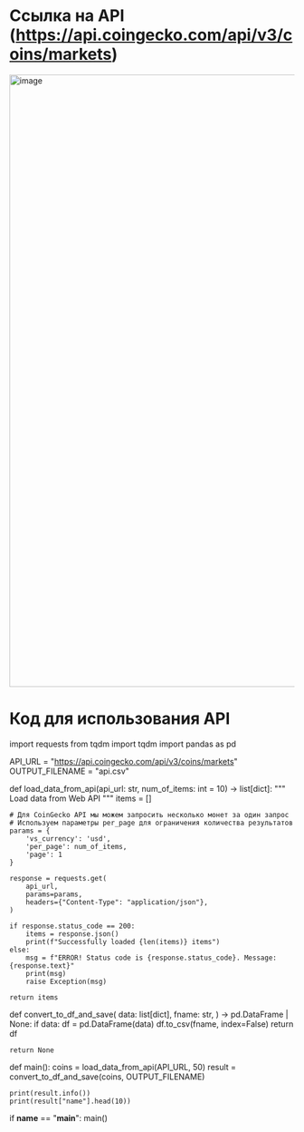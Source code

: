 # Ссылка на API (https://api.coingecko.com/api/v3/coins/markets)
<img width="1920" height="1080" alt="image" src="https://github.com/user-attachments/assets/7203766c-6e7e-4963-b9c0-bae50a12ef8b" />

# Код для использования API
import requests
from tqdm import tqdm
import pandas as pd

API_URL = "https://api.coingecko.com/api/v3/coins/markets"
OUTPUT_FILENAME = "api.csv"


def load_data_from_api(api_url: str, num_of_items: int = 10) -> list[dict]:
    """
    Load data from Web API
    """
    items = []
    
    # Для CoinGecko API мы можем запросить несколько монет за один запрос
    # Используем параметры per_page для ограничения количества результатов
    params = {
        'vs_currency': 'usd',
        'per_page': num_of_items,
        'page': 1
    }
    
    response = requests.get(
        api_url,
        params=params,
        headers={"Content-Type": "application/json"},
    )
    
    if response.status_code == 200:
        items = response.json()
        print(f"Successfully loaded {len(items)} items")
    else:
        msg = f"ERROR! Status code is {response.status_code}. Message: {response.text}"
        print(msg)
        raise Exception(msg)

    return items


def convert_to_df_and_save(
    data: list[dict],
    fname: str,
) -> pd.DataFrame | None:
    if data:
        df = pd.DataFrame(data)
        df.to_csv(fname, index=False)
        return df

    return None


def main():
    coins = load_data_from_api(API_URL, 50)
    result = convert_to_df_and_save(coins, OUTPUT_FILENAME)

    print(result.info())
    print(result["name"].head(10))


if __name__ == "__main__":
    main()
